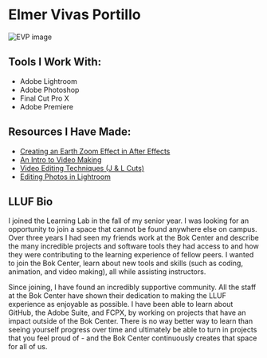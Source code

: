 # Elmer Vivas Portillo

![EVP image](https://files.slack.com/files-pri/T0HTW3H0V-F013156PX7A/evp_bok_edit.jpg?pub_secret=35e2b492ac)

## Tools I Work With: 
* Adobe Lightroom
* Adobe Photoshop
* Final Cut Pro X
* Adobe Premiere

## Resources I Have Made: 
* [Creating an Earth Zoom Effect in After Effects](https://spark.adobe.com/page/71cxSwZTdeuFW/)
* [An Intro to Video Making](https://spark.adobe.com/page/gNK86sCrYm6GN/)
* [Video Editing Techniques (J & L Cuts)](https://spark.adobe.com/page/9TpN2NT2aqtio/)
* [Editing Photos in Lightroom](https://spark.adobe.com/page/drGT8vH7bWZwt/)

## LLUF Bio
I joined the Learning Lab in the fall of my senior year. I was looking for an opportunity to join a space that cannot be found anywhere else on campus. Over three years I had seen my friends work at the Bok Center and describe the many incredible projects and software tools they had access to and how they were contributing to the learning experience of fellow peers. I wanted to join the Bok Center, learn about new tools and skills (such as coding, animation, and video making), all while assisting instructors. 

Since joining, I have found an incredibly supportive community. All the staff at the Bok Center have shown their dedication to making the LLUF experience as enjoyable as possible. I have been able to learn about GitHub, the Adobe Suite, and FCPX, by working on projects that have an impact outside of the Bok Center. There is no way better way to learn than seeing yourself progress over time and ultimately be able to turn in projects that you feel proud of - and the Bok Center continuously creates that space for all of us.
